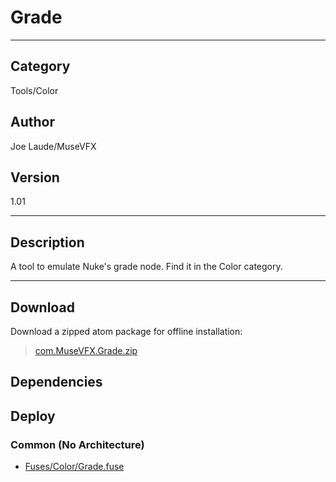# Grade
___

## Category
Tools/Color

## Author
Joe Laude/MuseVFX

## Version
1.01

___

## Description
<p>A tool to emulate Nuke's grade node. Find it in the Color category.</p>

___

## Download

Download a zipped atom package for offline installation:
> [com.MuseVFX.Grade.zip](https://gitlab.com/WeSuckLess/Reactor/-/archive/master/Reactor-master.zip?path=Atoms/com.MuseVFX.Grade)  

## Dependencies

## Deploy

### Common (No Architecture)

<ul>
<li><a href="https://gitlab.com/WeSuckLess/Reactor/-/blob/master/Atoms/com.MuseVFX.Grade/Fuses/Color/Grade.fuse?ref_type=heads">Fuses/Color/Grade.fuse</a></li>
</ul>
